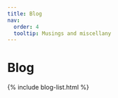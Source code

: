 ```yaml
---
title: Blog
nav:
  order: 4
  tooltip: Musings and miscellany
---
```


# <i class="fas fa-feather-alt"></i>Blog

{% include blog-list.html %}
